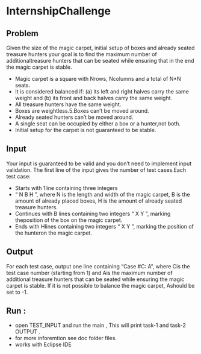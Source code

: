 # InternshipChallenge
## Problem
Given the size of the magic carpet,
initial setup of boxes and already seated treasure hunters your goal is to find the maximum number of additionaltreasure hunters that can be seated while ensuring that in the end the magic carpet is stable.

- Magic carpet is a square with Nrows, Ncolumns and a total of N*N seats.
- It is considered balanced if: (a) its left and right halves carry the same weight and (b) its front and back halves carry the same weight.
- All treasure hunters have the same weight.
- Boxes are weightless.5.Boxes can’t be moved around.
- Already seated hunters can’t be moved around.
- A single seat can be occupied by either a box or a hunter,not both.
- Initial setup for the carpet is not guaranteed to be stable.
## Input
Your input is guaranteed to be valid and you don’t need to implement input validation.
The first line of the input gives the number of test cases.Each test case:
- Starts with 1line containing three integers 
- “ N B H ”, where N is the length and width of the magic carpet, B is the amount of already placed boxes, H is the amount of already seated treasure hunters.
- Continues with B lines containing two integers “ X Y ”, marking theposition of the box on the magic carpet.
- Ends with Hlines containing two integers “ X Y ”, marking the position of the hunteron the magic carpet.

## Output
For each test case, output one line containing “Case #C: A”, where Cis the test case number (starting from 1) and Ais the maximum number of additional treasure hunters that can be seated while ensuring the magic carpet is stable. If it is not possible to balance the magic carpet, Ashould be set to -1.

## Run : 
- open TEST_INPUT and run the main , This will print  task-1 and task-2 OUTPUT .
- for more inforemtion see doc folder files.
- works with Eclipse IDE 
